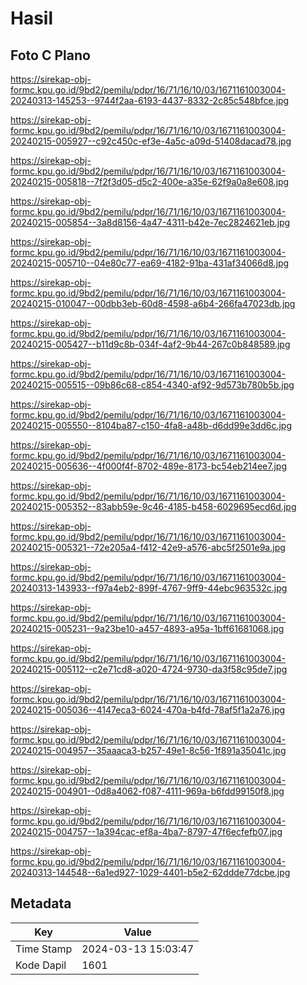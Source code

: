 # Hasil

## Foto C Plano

https://sirekap-obj-formc.kpu.go.id/9bd2/pemilu/pdpr/16/71/16/10/03/1671161003004-20240313-145253--9744f2aa-6193-4437-8332-2c85c548bfce.jpg

https://sirekap-obj-formc.kpu.go.id/9bd2/pemilu/pdpr/16/71/16/10/03/1671161003004-20240215-005927--c92c450c-ef3e-4a5c-a09d-51408dacad78.jpg

https://sirekap-obj-formc.kpu.go.id/9bd2/pemilu/pdpr/16/71/16/10/03/1671161003004-20240215-005818--7f2f3d05-d5c2-400e-a35e-62f9a0a8e608.jpg

https://sirekap-obj-formc.kpu.go.id/9bd2/pemilu/pdpr/16/71/16/10/03/1671161003004-20240215-005854--3a8d8156-4a47-4311-b42e-7ec2824621eb.jpg

https://sirekap-obj-formc.kpu.go.id/9bd2/pemilu/pdpr/16/71/16/10/03/1671161003004-20240215-005710--04e80c77-ea69-4182-91ba-431af34066d8.jpg

https://sirekap-obj-formc.kpu.go.id/9bd2/pemilu/pdpr/16/71/16/10/03/1671161003004-20240215-010047--00dbb3eb-60d8-4598-a6b4-266fa47023db.jpg

https://sirekap-obj-formc.kpu.go.id/9bd2/pemilu/pdpr/16/71/16/10/03/1671161003004-20240215-005427--b11d9c8b-034f-4af2-9b44-267c0b848589.jpg

https://sirekap-obj-formc.kpu.go.id/9bd2/pemilu/pdpr/16/71/16/10/03/1671161003004-20240215-005515--09b86c68-c854-4340-af92-9d573b780b5b.jpg

https://sirekap-obj-formc.kpu.go.id/9bd2/pemilu/pdpr/16/71/16/10/03/1671161003004-20240215-005550--8104ba87-c150-4fa8-a48b-d6dd99e3dd6c.jpg

https://sirekap-obj-formc.kpu.go.id/9bd2/pemilu/pdpr/16/71/16/10/03/1671161003004-20240215-005636--4f000f4f-8702-489e-8173-bc54eb214ee7.jpg

https://sirekap-obj-formc.kpu.go.id/9bd2/pemilu/pdpr/16/71/16/10/03/1671161003004-20240215-005352--83abb59e-9c46-4185-b458-6029695ecd6d.jpg

https://sirekap-obj-formc.kpu.go.id/9bd2/pemilu/pdpr/16/71/16/10/03/1671161003004-20240215-005321--72e205a4-f412-42e9-a576-abc5f2501e9a.jpg

https://sirekap-obj-formc.kpu.go.id/9bd2/pemilu/pdpr/16/71/16/10/03/1671161003004-20240313-143933--f97a4eb2-899f-4767-9ff9-44ebc963532c.jpg

https://sirekap-obj-formc.kpu.go.id/9bd2/pemilu/pdpr/16/71/16/10/03/1671161003004-20240215-005231--9a23be10-a457-4893-a95a-1bff61681068.jpg

https://sirekap-obj-formc.kpu.go.id/9bd2/pemilu/pdpr/16/71/16/10/03/1671161003004-20240215-005112--c2e71cd8-a020-4724-9730-da3f58c95de7.jpg

https://sirekap-obj-formc.kpu.go.id/9bd2/pemilu/pdpr/16/71/16/10/03/1671161003004-20240215-005036--4147eca3-6024-470a-b4fd-78af5f1a2a76.jpg

https://sirekap-obj-formc.kpu.go.id/9bd2/pemilu/pdpr/16/71/16/10/03/1671161003004-20240215-004957--35aaaca3-b257-49e1-8c56-1f891a35041c.jpg

https://sirekap-obj-formc.kpu.go.id/9bd2/pemilu/pdpr/16/71/16/10/03/1671161003004-20240215-004901--0d8a4062-f087-4111-969a-b6fdd99150f8.jpg

https://sirekap-obj-formc.kpu.go.id/9bd2/pemilu/pdpr/16/71/16/10/03/1671161003004-20240215-004757--1a394cac-ef8a-4ba7-8797-47f6ecfefb07.jpg

https://sirekap-obj-formc.kpu.go.id/9bd2/pemilu/pdpr/16/71/16/10/03/1671161003004-20240313-144548--6a1ed927-1029-4401-b5e2-62ddde77dcbe.jpg


## Metadata

| Key        | Value               |
| ---------- | ------------------- |
| Time Stamp | 2024-03-13 15:03:47 |
| Kode Dapil | 1601                |



